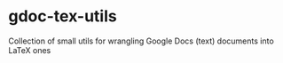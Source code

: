 gdoc-tex-utils
==============

Collection of small utils for wrangling Google Docs (text) documents into LaTeX ones
